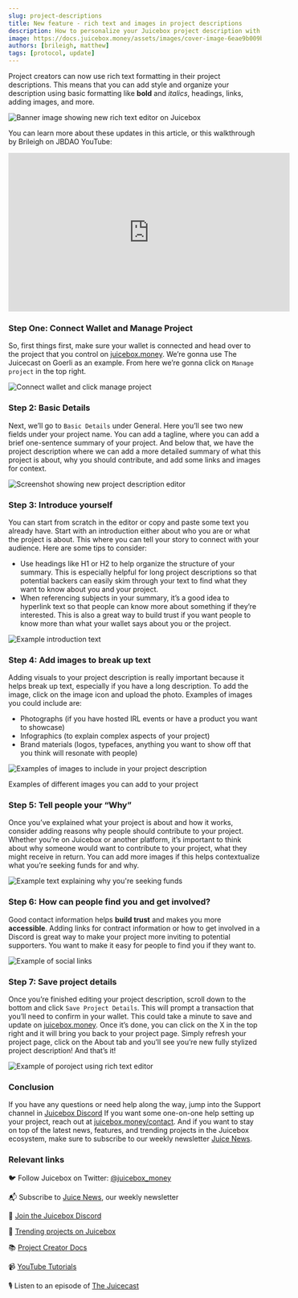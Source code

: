 ```yaml
---
slug: project-descriptions
title: New feature - rich text and images in project descriptions
description: How to personalize your Juicebox project description with links, images and more.
image: https://docs.juicebox.money/assets/images/cover-image-6eae9b009b03c13609a33f7f4bcaa905.png
authors: [brileigh, matthew]
tags: [protocol, update]
---
```


Project creators can now use rich text formatting in their project descriptions. This means that you can add style and organize your description using basic formatting like **bold** and *italics*, headings, links, adding images, and more.

![Banner image showing new rich text editor on Juicebox](cover-image.png)

You can learn more about these updates in this article, or this walkthrough by Brileigh on JBDAO YouTube:

<iframe width="560" height="315" src="https://www.youtube.com/embed/KX5H2IN6_qs" title="YouTube video player" frameborder="0" allow="accelerometer; autoplay; clipboard-write; encrypted-media; gyroscope; picture-in-picture; web-share" allowfullscreen></iframe>

### Step One: Connect Wallet and Manage Project

So, first things first, make sure your wallet is connected and head over to the project that you control on [juicebox.money](http://juicebox.money). We’re gonna use The Juicecast on Goerli as an example. From here we’re gonna click on `Manage project` in the top right.

![Connect wallet and click manage project](connect.png)

### Step 2: Basic Details

Next, we’ll go to `Basic Details` under General. Here you’ll see two new fields under your project name. You can add a tagline, where you can add a brief one-sentence summary of your project. And below that, we have the project description where we can add a more detailed summary of what this project is about, why you should contribute, and add some links and images for context.

![Screenshot showing new project description editor](manage.png)

### Step 3: Introduce yourself

You can start from scratch in the editor or copy and paste some text you already have. Start with an introduction either about who you are or what the project is about. This where you can tell your story to connect with your audience. Here are some tips to consider:

- Use headings like H1 or H2 to help organize the structure of your summary. This is especially helpful for long project descriptions so that potential backers can easily skim through your text to find what they want to know about you and your project.
- When referencing subjects in your summary, it’s a good idea to hyperlink text so that people can know more about something if they’re interested. This is also a great way to build trust if you want people to know more than what your wallet says about you or the project.

![Example introduction text](introduce-yourself.png)

### Step 4: Add images to break up text

Adding visuals to your project description is really important because it helps break up text, especially if you have a long description. To add the image, click on the image icon and upload the photo. Examples of images you could include are:

- Photographs (if you have hosted IRL events or have a product you want to showcase)
- Infographics (to explain complex aspects of your project)
- Brand materials (logos, typefaces, anything you want to show off that you think will resonate with people)

![Examples of images to include in your project description](example-images.png)

<p class="subtitle">Examples of different images you can add to your project</p>

### Step 5: Tell people your “Why”

Once you’ve explained what your project is about and how it works, consider adding reasons why people should contribute to your project. Whether you’re on Juicebox or another platform, it’s important to think about why someone would want to contribute to your project, what they might receive in return. You can add more images if this helps contextualize what you’re seeking funds for and why.

![Example text explaining why you're seeking funds](your-why.png)

### Step 6: How can people find you and get involved?

Good contact information helps **build trust** and makes you more **accessible**. Adding links for contract information or how to get involved in a Discord is great way to make your project more inviting to potential supporters. You want to make it easy for people to find you if they want to.

![Example of social links](socials.png)

### Step 7: Save project details

Once you’re finished editing your project description, scroll down to the bottom and click `Save Project Details`. This will prompt a transaction that you’ll need to confirm in your wallet. This could take a minute to save and update on [juicebox.money](http://juicebox.money). Once it’s done, you can click on the X in the top right and it will bring you back to your project page. Simply refresh your project page, click on the About tab and you’ll see you’re new fully stylized project description! And that’s it!

![Example of poroject using rich text editor](example.png)

### Conclusion

If you have any questions or need help along the way, jump into the Support channel in [Juicebox Discord](http://discord.gg/juicebox) If you want some one-on-one help setting up your project, reach out at [juicebox.money/contact](https://juicebox.money/contact). And if you want to stay on top of the latest news, features, and trending projects in the Juicebox ecosystem, make sure to subscribe to our weekly newsletter [Juice News](https://subscribepage.io/juicenews).

### Relevant links

🐦 Follow Juicebox on Twitter: [@juicebox_money](https://twitter.com/juicebox_money)

📬 Subscribe to [Juice News](https://subscribepage.io/juicenews), our weekly newsletter

💬 [Join the Juicebox Discord](https://discord.gg/juicebox)

🚀 [Trending projects on Juicebox](https://juicebox.money/projects)

📚 [Project Creator Docs](https://docs.juicebox.money/user/)

📹 [YouTube Tutorials](https://www.youtube.com/c/JuiceboxDAO)

🎙️ Listen to an episode of [The Juicecast](https://podcasters.spotify.com/pod/show/thejuicecast)
